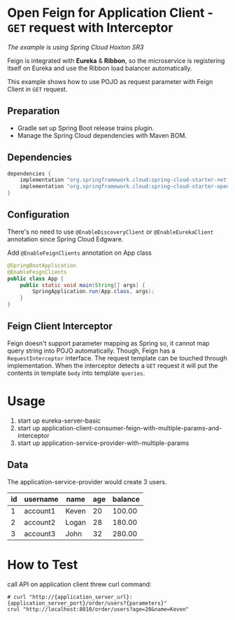 # Open Feign for Application Client - `GET` request with Interceptor
_The example is using Spring Cloud Hoxton SR3_

Feign is integrated with **Eureka** & **Ribbon**, so the microservice is registering itself on Eureka and use the Ribbon load balancer automatically.

This example shows how to use POJO as request parameter with Feign Client in `GET` request.

## Preparation
- Gradle set up Spring Boot release trains plugin.
- Manage the Spring Cloud dependencies with Maven BOM.

## Dependencies
```groovy
dependencies {
    implementation "org.springframework.cloud:spring-cloud-starter-netflix-eureka-client"
    implementation "org.springframework.cloud:spring-cloud-starter-openfeign"
}
```

## Configuration
There's no need to use `@EnableDiscoveryClient` or `@EnableEurekaClient` annotation since Spring Cloud Edgware.

Add `@EnableFeignClients` annotation on App class
```java
@SpringBootApplication
@EnableFeignClients
public class App {
    public static void main(String[] args) {
        SpringApplication.run(App.class, args);
    }
}
```

## Feign Client Interceptor
Feign doesn't support parameter mapping as Spring so, it cannot map query string into POJO automatically. Though, Feign has a `RequestInterceptor` interface. The request template can be touched through implementation. When the interceptor detects a `GET` request it will put the contents in template `body` into template `queries`.

# Usage
1. start up eureka-server-basic
2. start up application-client-consumer-feign-with-multiple-params-and-interceptor
3. start up application-service-provider-with-multiple-params

## Data
The application-service-provider would create 3 users.

| id | username | name | age | balance |
|---|---|---|---|---|
| 1 | account1 | Keven | 20 | 100.00 |
| 2 | account2 | Logan | 28 | 180.00 |
| 3 | account3 | John | 32 | 280.00 |

# How to Test
call API on application client threw curl command:
```shell script
# curl "http://{application_server_url}:{application_server_port}/order/users?{parameters}"
crul "http://localhost:8010/order/users?age=20&name=Keven"
```